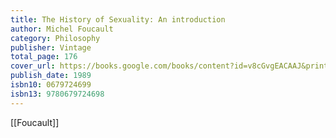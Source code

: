 ```yaml
---
title: The History of Sexuality: An introduction
author: Michel Foucault
category: Philosophy
publisher: Vintage
total_page: 176
cover_url: https://books.google.com/books/content?id=v8cGvgEACAAJ&printsec=frontcover&img=1&zoom=1&source=gbs_api
publish_date: 1989
isbn10: 0679724699
isbn13: 9780679724698
---
```


[[Foucault]]
